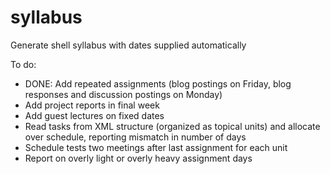 syllabus
========

Generate shell syllabus with dates supplied automatically

To do:

* DONE: Add repeated assignments (blog postings on Friday, blog responses and discussion postings on Monday)
* Add project reports in final week
* Add guest lectures on fixed dates
* Read tasks from XML structure (organized as topical units) and allocate over schedule, reporting mismatch in number of days
* Schedule tests two meetings after last assignment for each unit
* Report on overly light or overly heavy assignment days

